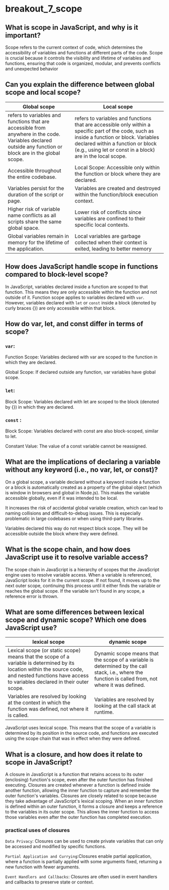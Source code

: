 # breakout_7_scope

## What is scope in JavaScript, and why is it important?

Scope refers to the current context of code, which determines the accessibility of variables and functions at different parts of the code. Scope is crucial because it controls the visibility and lifetime of variables and functions, ensuring that code is organized, modular, and prevents conflicts and unexpected behavior

## Can you explain the difference between global scope and local scope?

|Global scope | Local scope |
|------------|--------------|
| refers to variables and functions that are accessible from anywhere in the code. Variables declared outside any function or block are in the global scope. | refers to variables and functions that are accessible only within a specific part of the code, such as inside a function or block. Variables declared within a function or block (e.g., using let or const in a block) are in the local scope.|
| Accessible throughout the entire codebase. | Local Scope: Accessible only within the function or block where they are declared.|
| Variables persist for the duration of the script or page.|  Variables are created and destroyed within the function/block execution context.|
| Higher risk of variable name conflicts as all scripts share the same global space.| Lower risk of conflicts since variables are confined to their specific local contexts.|
| Global variables remain in memory for the lifetime of the application.| Local variables are garbage collected when their context is exited, leading to better memory |management.


## How does JavaScript handle scope in functions compared to block-level scope?

In JavaScript, variables declared inside a function are scoped to that function. This means they are only accessible within the function and not outside of it. Function scope applies to variables declared with `var`. However, variables declared with `let` or `const` inside a block (denoted by curly braces {}) are only accessible within that block.

##  How do var, let, and const differ in terms of scope?

### `var`: 

Function Scope: Variables declared with var are scoped to the function in which they are declared.

Global Scope: If declared outside any function, var variables have global scope.

### `let`:

Block Scope: Variables declared with let are scoped to the block (denoted by {}) in which they are declared.

### `const` : 

Block Scope: Variables declared with const are also block-scoped, similar to let.

Constant Value: The value of a const variable cannot be reassigned.

## What are the implications of declaring a variable without any keyword (i.e., no var, let, or const)?

On a global scope, a variable declared without a keyword inside a function or a block is automatically created as a property of the global object (which is window in browsers and global in Node.js). This makes the variable accessible globally, even if it was intended to be local.

It increases the risk of accidental global variable creation, which can lead to naming collisions and difficult-to-debug issues. This is especially problematic in large codebases or when using third-party libraries.

Variables declared this way do not respect block scope. They will be accessible outside the block where they were defined.

## What is the scope chain, and how does JavaScript use it to resolve variable access?

The scope chain in JavaScript is a hierarchy of scopes that the JavaScript engine uses to resolve variable access. When a variable is referenced, JavaScript looks for it in the current scope. If not found, it moves up to the next outer scope, continuing this process until it either finds the variable or reaches the global scope. If the variable isn't found in any scope, a reference error is thrown.

## What are some differences between lexical scope and dynamic scope? Which one does JavaScript use?

|lexical scope | dynamic scope|
|--------------|--------------|
| Lexical scope (or static scope) means that the scope of a variable is determined by its location within the source code, and nested functions have access to variables declared in their outer scope.|  Dynamic scope means that the scope of a variable is determined by the call stack, i.e., where the function is called from, not where it was defined.|
| Variables are resolved by looking at the context in which the function was defined, not where it is called. |  Variables are resolved by looking at the call stack at runtime.|
JavaScript uses lexical scope. This means that the scope of a variable is determined by its position in the source code, and functions are executed using the scope chain that was in effect when they were defined.

## What is a closure, and how does it relate to scope in JavaScript?

A closure in JavaScript is a function that retains access to its outer (enclosing) function's scope, even after the outer function has finished executing. Closures are created whenever a function is defined inside another function, allowing the inner function to capture and remember the outer function's variables.
Closures are closely related to scope because they take advantage of JavaScript's lexical scoping. When an inner function is defined within an outer function, it forms a closure and keeps a reference to the variables in its outer scope. This allows the inner function to access those variables even after the outer function has completed execution.
### practical uses of closures
`Data Privacy`: Closures can be used to create private variables that can only be accessed and modified by specific functions.

`Partial Application and Currying`:Closures enable partial application, where a function is partially applied with some arguments fixed, returning a new function with fewer arguments.

`Event Handlers and Callbacks`: Closures are often used in event handlers and callbacks to preserve state or context.